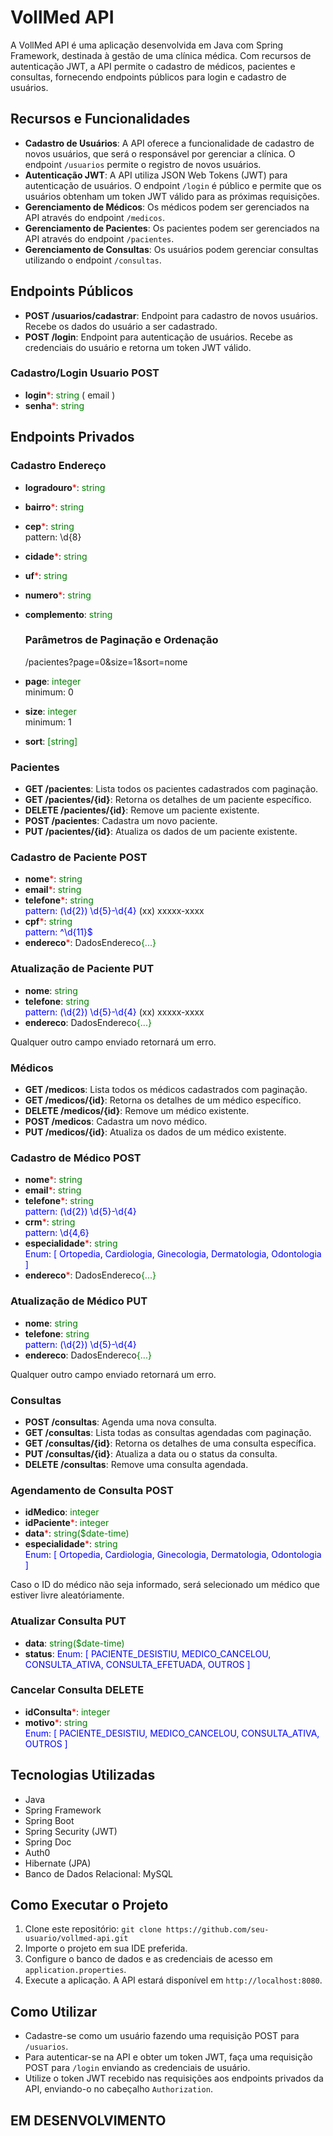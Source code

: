 # VollMed API

A VollMed API é uma aplicação desenvolvida em Java com Spring Framework, destinada à gestão de uma clínica médica. Com recursos de autenticação JWT, a API permite o cadastro de médicos, pacientes e consultas, fornecendo endpoints públicos para login e cadastro de usuários.

## Recursos e Funcionalidades

- **Cadastro de Usuários**: A API oferece a funcionalidade de cadastro de novos usuários, que será o responsável por gerenciar a clínica. O endpoint `/usuarios` permite o registro de novos usuários.
- **Autenticação JWT**: A API utiliza JSON Web Tokens (JWT) para autenticação de usuários. O endpoint `/login` é público e permite que os usuários obtenham um token JWT válido para as próximas requisições.
- **Gerenciamento de Médicos**: Os médicos podem ser gerenciados na API através do endpoint `/medicos`.
- **Gerenciamento de Pacientes**: Os pacientes podem ser gerenciados na API através do endpoint `/pacientes`.
- **Gerenciamento de Consultas**: Os usuários podem gerenciar consultas utilizando o endpoint `/consultas`.

## Endpoints Públicos

- **POST /usuarios/cadastrar**: Endpoint para cadastro de novos usuários. Recebe os dados do usuário a ser cadastrado.
- **POST /login**: Endpoint para autenticação de usuários. Recebe as credenciais do usuário e retorna um token JWT válido.

### Cadastro/Login Usuario POST
- **login**<span style="color: red;">*</span>: <span style="color: green;">string </span>( email )
- **senha**<span style="color: red;">*</span>: <span style="color: green;">string</span>


## Endpoints Privados

### Cadastro Endereço
- **logradouro**<span style="color: red;">*</span>: <span style="color: green;">string</span>
- **bairro**<span style="color: red;">*</span>: <span style="color: green;">string</span>
- **cep**<span style="color: red;">*</span>: <span style="color: green;">string</span>  
  pattern: \d{8}
- **cidade**<span style="color: red;">*</span>: <span style="color: green;">string</span>
- **uf**<span style="color: red;">*</span>: <span style="color: green;">string</span>
- **numero**<span style="color: red;">*</span>: <span style="color: green;">string</span>
- **complemento**: <span style="color: green;">string</span>

    ### Parâmetros de Paginação e Ordenação
  /pacientes?page=0&size=1&sort=nome
- **page**: <span style="color: green;">integer</span>  
  minimum: 0
- **size**: <span style="color: green;">integer</span>  
  minimum: 1
- **sort**: <span style="color: green;">[string]</span>


### Pacientes

- **GET /pacientes**: Lista todos os pacientes cadastrados com paginação.
- **GET /pacientes/{id}**: Retorna os detalhes de um paciente específico.
- **DELETE /pacientes/{id}**: Remove um paciente existente.
- **POST /pacientes**: Cadastra um novo paciente.
- **PUT /pacientes/{id}**: Atualiza os dados de um paciente existente.

### Cadastro de Paciente POST
- **nome**<span style="color: red;">*</span>: <span style="color: green;">string</span>
- **email**<span style="color: red;">*</span>: <span style="color: green;">string</span>
- **telefone**<span style="color: red;">*</span>: <span style="color: green;">string</span>  
  <span style="color: blue;">pattern: \(\d{2}\) \d{5}-\d{4}</span> (xx) xxxxx-xxxx
- **cpf**<span style="color: red;">*</span>: <span style="color: green;">string</span>  
  <span style="color: blue;">pattern: ^\d{11}$</span>
- **endereco**<span style="color: red;">*</span>: DadosEndereco<span style="color: green;">{...}</span>

### Atualização de Paciente PUT
- **nome**: <span style="color: green;">string</span>
- **telefone**: <span style="color: green;">string</span>  
  <span style="color: blue;">pattern: \(\d{2}\) \d{5}-\d{4}</span> (xx) xxxxx-xxxx
- **endereco**: DadosEndereco<span style="color: green;">{...}</span>

Qualquer outro campo enviado retornará um erro.

### Médicos

- **GET /medicos**: Lista todos os médicos cadastrados com paginação.
- **GET /medicos/{id}**: Retorna os detalhes de um médico específico.
- **DELETE /medicos/{id}**: Remove um médico existente.
- **POST /medicos**: Cadastra um novo médico.
- **PUT /medicos/{id}**: Atualiza os dados de um médico existente.

### Cadastro de Médico POST
- **nome**<span style="color: red;">*</span>: <span style="color: green;">string</span>
- **email**<span style="color: red;">*</span>: <span style="color: green;">string</span>
- **telefone**<span style="color: red;">*</span>: <span style="color: green;">string</span>  
  <span style="color: blue;">pattern: \(\d{2}\) \d{5}-\d{4}</span>
- **crm**<span style="color: red;">*</span>: <span style="color: green;">string</span>  
  <span style="color: blue;">pattern: \d{4,6}</span>
- **especialidade**<span style="color: red;">*</span>: <span style="color: green;">string</span>  
  <span style="color: blue;">Enum: [ Ortopedia, Cardiologia, Ginecologia, Dermatologia, Odontologia ]</span>
- **endereco**<span style="color: red;">*</span>: DadosEndereco<span style="color: green;">{...}</span>

### Atualização de Médico PUT
- **nome**: <span style="color: green;">string</span>
- **telefone**: <span style="color: green;">string</span>  
  <span style="color: blue;">pattern: \(\d{2}\) \d{5}-\d{4}</span>
- **endereco**: DadosEndereco<span style="color: green;">{...}</span>

Qualquer outro campo enviado retornará um erro.


### Consultas

- **POST /consultas**: Agenda uma nova consulta.
- **GET /consultas**: Lista todas as consultas agendadas com paginação.
- **GET /consultas/{id}**: Retorna os detalhes de uma consulta específica.
- **PUT /consultas/{id}**: Atualiza a data ou o status da consulta.
- **DELETE /consultas**: Remove uma consulta agendada.

[//]: # (- **PUT /consultas**: Atualiza os dados de uma consulta agendada.)

### Agendamento de Consulta POST
- **idMedico**: <span style="color: green;">integer</span>
- **idPaciente**<span style="color: red;">*</span>: <span style="color: green;">integer</span>
- **data**<span style="color: red;">*</span>: <span style="color: green;">string($date-time)</span>
- **especialidade**<span style="color: red;">*</span>: <span style="color: green;">string</span>  
  <span style="color: blue;">Enum: [ Ortopedia, Cardiologia, Ginecologia, Dermatologia, Odontologia ]</span>

Caso o ID do médico não seja informado, será selecionado um médico que estiver livre aleatóriamente.

### Atualizar Consulta PUT
- **data**: <span style="color: green;">string($date-time)</span>
- **status**: <span style="color: blue;">Enum: [ PACIENTE_DESISTIU, MEDICO_CANCELOU, CONSULTA_ATIVA, CONSULTA_EFETUADA, OUTROS ]</span>



### Cancelar Consulta DELETE
- **idConsulta**<span style="color: red;">*</span>: <span style="color: green;">integer</span>
- **motivo**<span style="color: red;">*</span>: <span style="color: green;">string</span>  
  <span style="color: blue;">Enum: [ PACIENTE_DESISTIU, MEDICO_CANCELOU, CONSULTA_ATIVA, OUTROS ]</span>

## Tecnologias Utilizadas

- Java
- Spring Framework
- Spring Boot
- Spring Security (JWT)
- Spring Doc
- Auth0
- Hibernate (JPA)
- Banco de Dados Relacional: MySQL

## Como Executar o Projeto

1. Clone este repositório: `git clone https://github.com/seu-usuario/vollmed-api.git`
2. Importe o projeto em sua IDE preferida.
3. Configure o banco de dados e as credenciais de acesso em `application.properties`.
4. Execute a aplicação. A API estará disponível em `http://localhost:8080`.

## Como Utilizar

- Cadastre-se como um usuário fazendo uma requisição POST para `/usuarios`.
- Para autenticar-se na API e obter um token JWT, faça uma requisição POST para `/login` enviando as credenciais de usuário.
- Utilize o token JWT recebido nas requisições aos endpoints privados da API, enviando-o no cabeçalho `Authorization`.

## EM DESENVOLVIMENTO
